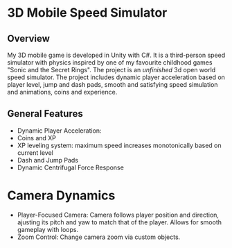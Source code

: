 # 3D Mobile Speed Simulator

## Overview

My 3D mobile game is developed in Unity with C#. It is a third-person speed simulator with physics inspired by one of my favourite childhood games "Sonic and the Secret Rings". The project is an *unfinished* 3d open world speed simulator. The project includes dynamic player acceleration based on player level, jump and dash pads, smooth and satisfying speed simulation and animations, coins and experience.

## General Features

- Dynamic Player Acceleration:
- Coins and XP
- XP leveling system: maximum speed increases monotonically based on current level
- Dash and Jump Pads
- Dynamic Centrifugal Force Response

# Camera Dynamics

- Player-Focused Camera: Camera follows player position and direction, ajusting its pitch and yaw to match that of the player. Allows for smooth gameplay with loops.
- Zoom Control: Change camera zoom via custom objects.
